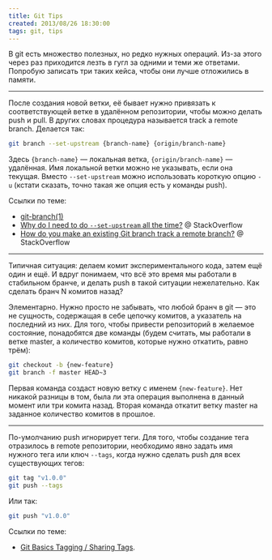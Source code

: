 ```yaml
---
title: Git Tips
created: 2013/08/26 18:30:00
tags: git, tips
---
```


В git есть множество полезных, но редко нужных операций. Из-за этого через раз приходится лезть в гугл за одними и теми же ответами. Попробую записать три таких кейса, чтобы они лучше отложились в памяти.

---

После создания новой ветки, её бывает нужно привязать к соответствующей ветке в удалённом репозитории, чтобы можно делать push и pull. В других словах процедура называется track a remote branch. Делается так:

``` bash
git branch --set-upstream {branch-name} {origin/branch-name}
```

Здесь `{branch-name}` — локальная ветка, `{origin/branch-name}` — удалённая. Имя локальной ветки можно не указывать, если она текущая. Вместо `--set-upstream` можно использовать короткую опцию `-u` (кстати сказать, точно такая же опция есть у команды push).

Ссылки по теме:

- [git-branch(1)](http://git-scm.com/docs/git-branch)
- [Why do I need to do `--set-upstream` all the time?](http://stackoverflow.com/questions/6089294/why-do-i-need-to-do-set-upstream-all-the-time) @ StackOverflow
- [How do you make an existing Git branch track a remote branch?](http://stackoverflow.com/questions/520650/how-do-you-make-an-existing-git-branch-track-a-remote-branch) @ StackOverflow


---

Типичная ситуация: делаем комит экспериментального кода, затем ещё один и ещё. И вдруг понимаем, что всё это время мы работали в стабильном бранче, и делать push в такой ситуации нежелательно. Как сделать бранч N комитов назад?

Элементарно. Нужно просто не забывать, что любой бранч в git — это не сущность, содержащая в себе цепочку комитов, а указатель на последний из них. Для того, чтобы привести репозиторий в желаемое состояние, понадобятся две команды (будем считать, мы работали в ветке master, а количество комитов, которые нужно откатить, равно трём):

``` bash
git checkout -b {new-feature}
git branch -f master HEAD~3
```

Первая команда создаст новую ветку с именем `{new-feature}`. Нет никакой разницы в том, была ли эта операция выполнена в данный момент или три комита назад. Вторая команда откатит ветку master на заданное количество комитов в прошлое.

---

По-умолчанию push игнорирует теги. Для того, чтобы создание тега отразилось в remote репозитории, необходимо явно задать имя нужного тега или ключ `--tags`, когда нужно сделать push для всех существующих тегов:

``` bash
git tag "v1.0.0"
git push --tags
```

Или так:

``` bash
git push "v1.0.0"
```

Ссылки по теме:

- [Git Basics Tagging / Sharing Tags](http://git-scm.com/book/en/Git-Basics-Tagging#Sharing-Tags).
